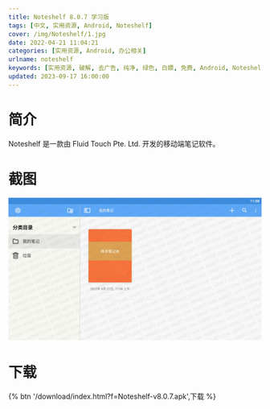 ```yaml
---
title: Noteshelf 8.0.7 学习版
tags: [中文, 实用资源, Android, Noteshelf]
cover: /img/Noteshelf/1.jpg
date: 2022-04-21 11:04:21
categories: [实用资源, Android, 办公相关]
urlname: noteshelf
keywords: [实用资源, 破解, 去广告, 纯净, 绿色, 白嫖, 免费, Android, Noteshelf]
updated: 2023-09-17 16:00:00
---
```


# 简介

Noteshelf 是一款由 Fluid Touch Pte. Ltd. 开发的移动端笔记软件。

# 截图

![](/img/Noteshelf/2.jpg)

# 下载

{% btn '/download/index.html?f=Noteshelf-v8.0.7.apk',下载 %}
